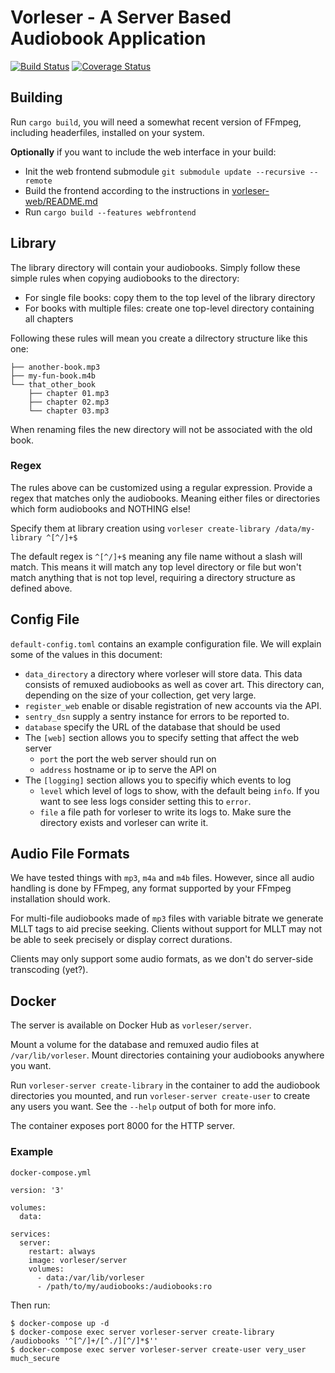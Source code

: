 # Vorleser - A Server Based Audiobook Application

[![Build Status](https://travis-ci.org/vorleser/vorleser-server.svg?branch=master)](https://travis-ci.org/vorleser/vorleser-server)
[![Coverage Status](https://coveralls.io/repos/github/vorleser/vorleser-server/badge.svg?branch=master)](https://coveralls.io/github/vorleser/vorleser-server?branch=master)

## Building
Run `cargo build`, you will need a somewhat recent version of FFmpeg, including headerfiles, installed on your system.

**Optionally** if you want to include the web interface in your build:

- Init the web frontend submodule `git submodule update --recursive --remote`
- Build the frontend according to the instructions in [vorleser-web/README.md](https://github.com/vorleser/vorleser-web)
- Run `cargo build --features webfrontend`

## Library
The library directory will contain your audiobooks.
Simply follow these simple rules when copying audiobooks to the directory:
* For single file books: copy them to the top level of the library directory
* For books with multiple files: create one top-level directory containing all chapters

Following these rules will mean you create a dilrectory structure like this one:

```
├── another-book.mp3
├── my-fun-book.m4b
└── that_other_book
    ├── chapter 01.mp3
    ├── chapter 02.mp3
    └── chapter 03.mp3
```

When renaming files the new directory will not be associated with the old book.

### Regex
The rules above can be customized using a regular expression.
Provide a regex that matches only the audiobooks. Meaning either files or directories which form audiobooks and NOTHING else!

Specify them at library creation using `vorleser create-library /data/my-library ^[^/]+$`

The default regex is `^[^/]+$` meaning any file name without a slash will match.
This means it will match any top level directory or file but won't match anything that is not top level, requiring a directory structure as defined above.


## Config File
`default-config.toml` contains an example configuration file.
We will explain some of the values in this document:

- `data_directory` a directory where vorleser will store data. This data consists of remuxed audiobooks as well as cover art. This directory can, depending on the size of your collection, get very large.
- `register_web` enable or disable registration of new accounts via the API.
- `sentry_dsn` supply a sentry instance for errors to be reported to.
- `database` specify the URL of the database that should be used
- The `[web]` section allows you to specify setting that affect the web server
    - `port` the port the web server should run on
    - `address` hostname or ip to serve the API on
- The `[logging]` section allows you to specifiy which events to log
    - `level` which level of logs to show, with the default being `info`. If you want to see less logs consider setting this to `error`.
    - `file` a file path for vorleser to write its logs to. Make sure the directory exists and vorleser can write it.

## Audio File Formats

We have tested things with `mp3`, `m4a` and `m4b` files. However, since all audio handling is done by FFmpeg, any format supported by your FFmpeg installation should work.

For multi-file audiobooks made of `mp3` files with variable bitrate we generate MLLT tags to aid precise seeking. Clients without support for MLLT may not be able to seek precisely or display correct durations.

Clients may only support some audio formats, as we don't do server-side transcoding (yet?).

## Docker

The server is available on Docker Hub as `vorleser/server`.

Mount a volume for the database and remuxed audio files at `/var/lib/vorleser`. Mount directories containing your audiobooks anywhere you want.

Run `vorleser-server create-library` in the container to add the audiobook directories you mounted, and run `vorleser-server create-user` to create any users you want. See the `--help` output of both for more info.

The container exposes port 8000 for the HTTP server.

### Example

`docker-compose.yml`

```
version: '3'

volumes:
  data:

services:
  server:
    restart: always
    image: vorleser/server
    volumes:
      - data:/var/lib/vorleser
      - /path/to/my/audiobooks:/audiobooks:ro
```

Then run:

```
$ docker-compose up -d
$ docker-compose exec server vorleser-server create-library /audiobooks '^[^/]+/[^./][^/]*$''
$ docker-compose exec server vorleser-server create-user very_user much_secure
```

